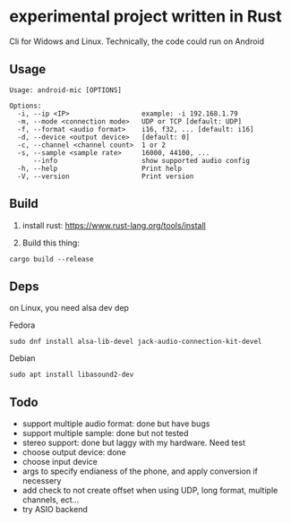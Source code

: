 # experimental project written in Rust

Cli for Widows and Linux.
Technically, the code could run on Android

## Usage
```shell
Usage: android-mic [OPTIONS]

Options:
  -i, --ip <IP>                  example: -i 192.168.1.79
  -m, --mode <connection mode>   UDP or TCP [default: UDP]
  -f, --format <audio format>    i16, f32, ... [default: i16]
  -d, --device <output device>   [default: 0]
  -c, --channel <channel count>  1 or 2
  -s, --sample <sample rate>     16000, 44100, ...
      --info                     show supported audio config
  -h, --help                     Print help
  -V, --version                  Print version
```

## Build
1. install rust: https://www.rust-lang.org/tools/install

2. Build this thing:
  ```shell
  cargo build --release
  ```

## Deps
on Linux, you need alsa dev dep

Fedora
```shell
sudo dnf install alsa-lib-devel jack-audio-connection-kit-devel
```

Debian
```shell
sudo apt install libasound2-dev
```

## Todo 
- support multiple audio format: done but have bugs
- support multiple sample: done but not tested
- stereo support: done but laggy with my hardware. Need test
- choose output device: done
- choose input device
- args to specify endianess of the phone, and apply conversion if necessery
- add check to not create offset when using UDP, long format, multiple channels, ect...
- try ASIO backend